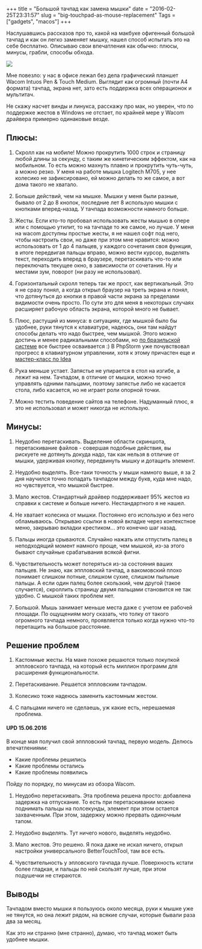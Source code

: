 +++
title = "Большой тачпад как замена мышки"
date = "2016-02-25T23:31:57"
slug = "big-touchpad-as-mouse-replacement"
Tags = ["gadgets", "macos"]
+++

Наслушавшись рассказов про то, какой на макбуке офигенный большой тачпад и как он легко заменяет мышку,
нашел способ испытать это на себе бесплатно. Описываю свои впечатления как обычно: плюсы, минусы, грабли, способы обхода.

<img itemprop="image" src="/images/2016-02/touchpad_wacom.jpg" />

<!--more-->

Мне повезло: у нас в офисе лежал без дела графический планшет Wacom Intuos Pen & Touch Medium.
Выглядит как огромный (почти А4 формата) тачпад, экрана нет, зато есть поддержка всех операционок и мультитач.

Не скажу насчет винды и линукса, расскажу про мак, но уверен, что по поддержке жестов в Windows не отстает, по крайней мере у Wacom драйвера примерно одинаковые везде.



## Плюсы:

1. Скролл как на мобиле! Можно прокрутить 1000 строк и страницу любой длины за секунду, с таким же кинетическим эффектом, 
как на мобильном. То есть можно махнуть плавно и прокрутить чуть-чуть, а можно резко. 
У меня на работе мышка Logitech M705, у нее колесико не зафиксировано, ей можно делать то же самое, а вот дома такого не хватало.

2. Больше действий, чем на мышке. Мышки у меня были разные, бывало от 2 до 8 кнопок, 
последние лет 8 использую мышки с кнопками вперед-назад. У тачпада возможности намного больше.

3. Жесты. Если кто-то пробовал использовать жесты мышью в опере или с помощью утилит, то на тачпаде то же самое, но лучше.
У меня на wacom доступны простые жесты, я не нашел софт под него, чтобы настроить свои, но даже при этом мне нравится: 
можно использовать от 1 до 4 пальцев, у каждого сочетания своя функция, в итоге передвигая пальцы вправо,
можно вести курсор, выделять текст, переходить вперед в браузере, перетаскивать что-то или переключать текущее окно,
в зависимости от сочетания. Ну и местами зум, поворот (ни разу не использовал).

4. Горизонтальный скролл теперь так же прост, как вертикальный. 
Это я не сразу понял, а когда открыл браузер на треть экрана и понял, 
что дотянуться до кнопки в правой части экрана за пределами видимости очень просто. 
По сути это для меня в некоторых случаях расширяет рабочую область экрана, которой много не бывает.

5. Плюс, растущий из минуса: в ситуациях, где мышкой было бы удобнее, руки тянутся к клавиатуре, надеюсь, 
они там найдут способы делать что надо быстрее, чем мышкой. Этого можно достичь и менее радикальными способами, 
но [по бразильской системе](https://www.youtube.com/watch?v=NnTi9B-D6LA) все быстрее осваивается :) 
В PhpStorm уже почувствовал прогресс в клавиатурном управлении, 
хотя к этому причастен еще и [мастер-класс по Idea](https://www.youtube.com/watch?v=eq3KiAH4IBI)

6. Рука меньше устает. Запястье не упирается в стол на изгибе, а лежит на нем. 
Тачпадом, в отличие от мышки, можно точно управлять одними пальцами, поэтому запястье либо не касается стола, 
либо касается, но не играет роли опорной точки.

7. Можно тестить поведение сайтов на телефоне. Надуманный плюс, я это не использовал и может никогда не использую.



## Минусы:

1. Неудобно перетаскивать. Выделение области скриншота, перетаскивание файлов - совершая подобные действия, 
вы рискуете не дотянуть докуда надо, так как нельзя в отличие от мышки, удерживая кнопку, передвинуть мышку и дотащить элемент.

2. Неудобно выделять. Все-таки точность у мыши намного выше, я за 2 дня научился точно попадать тачпадом между букв, 
куда мне надо, но чувствуется, что мышкой быстрее.

3. Мало жестов. Стандартный драйвер поддерживает 95% жестов из справки к системе и больше ничего. Нестандартного я не нашел.

4. Не хватает колесика от мышки. Постоянно его использую и без него обламываюсь. 
Открываю ссылки в новой вкладке через контекстное меню, закрываю вкладки крестиком... это конечно шаг назад.

5. Пальцы иногда срываются. Случайно нажать или отпустить палец в неподходящий момент намного проще, чем мышкой, 
из-за этого бывают случайные срабатывания всякой фигни.

6. Чувствительность может потеряться из-за состояния ваших пальцев. Не знаю, как эппловский тачпад, 
а вакомовский плохо понимает слишком потные, слишком сухие, слишком пыльные пальцы. 
А если один палец более скользкий, чем другой (такое случается), скроллить страницу двумя пальцами становится не так удобно. 
С мышкой таких проблем нет.

7. Большой. Мышь занимает меньше места даже с учетом ее рабочей площади. 
По ощущениям могу сказать, что толку от такого огромного тачпада немного, 
проявляется только когда нужно что-то перетащить на большое расстояние.



## Решение проблем

1. Кастомные жесты. На маке похоже решаются только покупкой эппловского тачпада, 
на который есть миллион программ для расширения функциональности.

2. Перетаскивание. Решается эппловским тачпадом.

3. Колесико тоже надеюсь заменить кастомным жестом.

4. С пальцами ничего не сделаешь, уж какие есть, нерешаемая проблема.



#### UPD 15.06.2016
В конце мая получил свой эппловский тачпад, первую модель. Делюсь впечатлениями:

- Какие проблемы решились
- Какие проблемы остались
- Какие проблемы появились

Пойду по порядку, по минусам из обзора Wacom.

1. Неудобно перетаскивать. Эта проблема решена просто: добавлена задержка на отпускание.
То есть при перетаскивании можно поднимать пальцы на полсекунды, элемент при этом остается захваченным.
При этом, задержку можно прервать одиночным тапом.

2. Неудобно выделять. Тут ничего нового, выделять неудобно.

3. Мало жестов. Это решено. Я пока даже не искал ничего, открыл настройки универсального BetterTouchTool, там все есть.

6. Чувствительность у эпловского тачпада лучше. Поверхность кстати более гладкая, и пальцы по ней скользят лучше,
при этом подушечки не стираются.

## Выводы

Тачпадом вместо мышки я пользуюсь около месяца, руки к мышке уже не тянутся, но она лежит рядом, на всякие случаи, 
которые бывали раза два за месяц.

Как это ни странно (мне странно), думаю, что тачпад может быть удобнее мышки.
